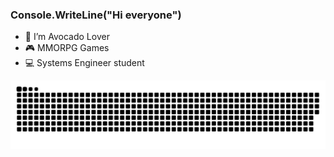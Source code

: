 ### Console.WriteLine("Hi everyone")

- 🥑 I’m Avocado Lover
- 🎮 MMORPG Games
- 💻 Systems Engineer student


![snake gif](https://github.com/Ismael-Asensio/Ismael-Asensio/blob/output/github-contribution-grid-snake.svg)
